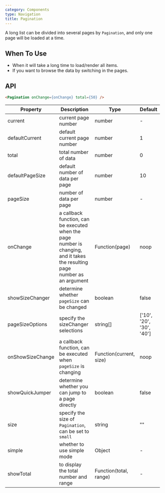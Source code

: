 ```yaml
---
category: Components
type: Navigation
title: Pagination
---
```


A long list can be divided into several pages by `Pagination`, and only one page will be loaded at a time.

## When To Use

- When it will take a long time to load/render all items.
- If you want to browse the data by switching in the pages.

## API

```html
<Pagination onChange={onChange} total={50} />
```

Property | Description | Type | Default
-----|-----|-----|------
current | current page number | number | -
defaultCurrent | default current page number | number | 1
total | total number of data | number | 0
defaultPageSize | default number of data per page | number | 10
pageSize | number of data per page | number | -
onChange | a callback function, can be executed when the page number is changing, and it takes the resulting page number as an argument | Function(page) | noop
showSizeChanger | determine whether `pageSize` can be changed | boolean | false
pageSizeOptions | specify the sizeChanger selections | string[] | ['10', '20', '30', '40']
onShowSizeChange | a callback function, can be executed when `pageSize` is changing | Function(current, size) | noop
showQuickJumper | determine whether you can jump to a page directly | boolean | false
size | specify the size of `Pagination`, can be set to `small` | string | ""
simple | whether to use simple mode | Object | -
showTotal | to display the total number and range | Function(total, range) | -
